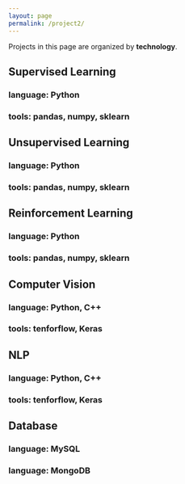 ```yaml
---
layout: page
permalink: /project2/
---
```


Projects in this page are organized by **technology**.

## Supervised Learning
### language: Python
### tools: pandas, numpy, sklearn


## Unsupervised Learning
### language: Python
### tools: pandas, numpy, sklearn



## Reinforcement Learning
### language: Python
### tools: pandas, numpy, sklearn


## Computer Vision
### language: Python, C++
### tools: tenforflow, Keras


## NLP
### language: Python, C++
### tools: tenforflow, Keras


## Database
### language: MySQL



### language: MongoDB
